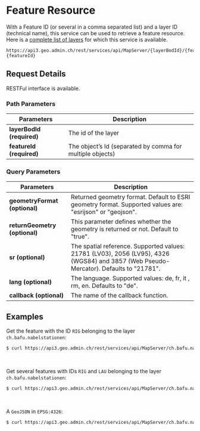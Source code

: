 # Feature Resource

With a Feature ID (or several in a comma separated list) and a layer ID
(technical name), this service can be used to retrieve a feature
resource. Here is a [complete list of
layers](../../../api/faq/index.html#which-layers-have-a-tooltip) for
which this service is available.

```http
https://api3.geo.admin.ch/rest/services/api/MapServer/{layerBodId}/{featureId},{featureId}
```

## Request Details

RESTFul interface is available.

### Path Parameters

| Parameters                | Description                                               |
| ------------------------- | --------------------------------------------------------- |
| **layerBodId (required)** | The id of the layer                                       |
| **featureId (required)**  | The object’s Id (separated by comma for multiple objects) |

### Query Parameters

| Parameters                    | Description                                                                                                                           |
| ----------------------------- | ------------------------------------------------------------------------------------------------------------------------------------- |
| **geometryFormat (optional)** | Returned geometry format. Default to ESRI geometry format. Supported values are: "esrijson" or "geojson".                             |
| **returnGeometry (optional)** | This parameter defines whether the geometry is returned or not. Default to "true".                                                    |
| **sr (optional)**             | The spatial reference. Supported values: 21781 (LV03), 2056 (LV95), 4326 (WGS84) and 3857 (Web Pseudo-Mercator). Defaults to "21781". |
| **lang (optional)**           | The language. Supported values: de, fr, it , rm, en. Defaults to "de".                                                                |
| **callback (optional)**       | The name of the callback function.                                                                                                    |

## Examples

Get the feature with the ID `RIG` belonging to the layer `ch.bafu.nabelstationen`:

```sh
$ curl https://api3.geo.admin.ch/rest/services/api/MapServer/ch.bafu.nabelstationen/RIG
```

<br>

Get several features with IDs `RIG` and `LAU` belonging to the layer `ch.bafu.nabelstationen`:

```sh
$ curl https://api3.geo.admin.ch/rest/services/api/MapServer/ch.bafu.nabelstationen/RIG,LAU
```

<br>

A `GeoJSON` in `EPSG:4326`:

```sh
$ curl https://api3.geo.admin.ch/rest/services/api/MapServer/ch.bafu.nabelstationen/RIG,LAU?sr=4326&geometryFormat=geojson
```
